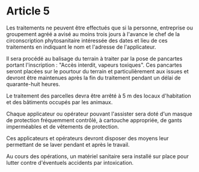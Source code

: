 # Article 5

Les traitements ne peuvent être effectués que si la personne, entreprise ou groupement agréé a avisé au moins trois jours à l'avance le chef de la circonscription phytosanitaire intéressée des dates et lieu de ces traitements en indiquant le nom et l'adresse de l'applicateur.

Il sera procédé au balisage du terrain à traiter par la pose de pancartes portant l'inscription : "Accès interdit, vapeurs toxiques". Ces pancartes seront placées sur le pourtour du terrain et particulièrement aux issues et devront être maintenues après la fin du traitement pendant un délai de quarante-huit heures.

Le traitement des parcelles devra être arrêté à 5 m des locaux d'habitation et des bâtiments occupés par les animaux.

Chaque applicateur ou opérateur pouvant l'assister sera doté d'un masque de protection fréquemment contrôlé, à cartouche appropriée, de gants imperméables et de vêtements de protection.

Ces applicateurs et opérateurs devront disposer des moyens leur permettant de se laver pendant et après le travail.

Au cours des opérations, un matériel sanitaire sera installé sur place pour lutter contre d'éventuels accidents par intoxication.
